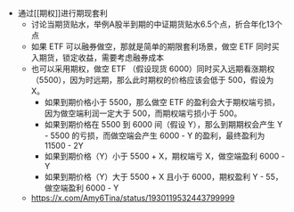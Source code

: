 - 通过[[期权]]进行期现套利
	- 讨论当期货贴水，举例A股半到期的中证期货贴水6.5个点，折合年化13个点
	- 如果 ETF 可以融券做空，那就是简单的期限套利场景，做空 ETF 同时买入期货，锁定收益，需要考虑融券成本
	- 也可以采用期权，做空 ETF （假设现货 6000）同时买入远期看涨期权 （5500），因为时远期，那么此时期权的价格应该会低于 500，假设为 X。
		- 如果到期价格小于 5500，那么做空 ETF 的盈利会大于期权端亏损，因为做空端利润一定大于 500，而期权端亏损小于 500。
		- 如果到期价格在 5500 到 6000 间（假设 Y），那么到期期权会产生 Y - 5500 的亏损，而做空端会产生 6000 - Y 的盈利，最终盈利为 11500 - 2Y
		- 如果到期价格（Y）小于 5500 + X，期权端亏 X，做空端盈利 6000 - Y
		- 如果到期价格（Y）大于 5500 + X  且小于 6000，期权盈利 Y - 55，做空端盈利 6000 - Y
	- https://x.com/Amy6Tina/status/1930119532443799999
